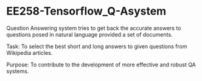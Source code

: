 # EE258-Tensorflow_Q-Asystem
Question Answering system tries to get back the accurate answers to questions posed in natural language provided a set of documents.

Task: To select the best short and long answers to given questions from Wikipedia articles.

Purpose: To contribute to the development of more effective and robust QA systems.
